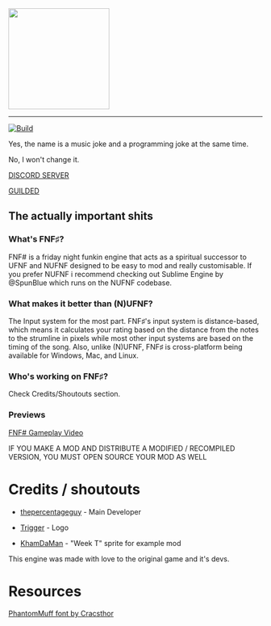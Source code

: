 <img src="https://raw.githubusercontent.com/thepercentageguy/FNFSharp/master/assets/preload/images/newLogoDARK.png" height="200" />

---

[![Build](https://github.com/thepercentageguy/FNFSharp/actions/workflows/main.yml/badge.svg)](https://github.com/thepercentageguy/FNFSharp/actions/workflows/main.yml)

Yes, the name is a music joke and a programming joke at the same time.

No, I won't change it.

[DISCORD SERVER](https://discord.gg/x6pvf3WPyW)

[GUILDED](https://www.guilded.gg/i/E9meGAJE)

## The actually important shits

### What's FNF♯?

FNF# is a friday night funkin engine that acts as a spiritual successor to UFNF and NUFNF designed to be easy to mod and really customisable. If you prefer NUFNF i recommend checking out Sublime Engine by @SpunBlue which runs on the NUFNF codebase.

### What makes it better than (N)UFNF?

The Input system for the most part. FNF♯'s input system is distance-based, which means it calculates your rating based on the distance from the notes to the strumline in pixels while most other input systems are based on the timing of the song. Also, unlike (N)UFNF, FNF♯ is cross-platform being available for Windows, Mac, and Linux.

### Who's working on FNF♯?

Check Credits/Shoutouts section.

### Previews

[FNF# Gameplay Video](https://www.youtube.com/watch?v=OhZPBjN9IY8)

IF YOU MAKE A MOD AND DISTRIBUTE A MODIFIED / RECOMPILED VERSION, YOU MUST OPEN SOURCE YOUR MOD AS WELL

# Credits / shoutouts

- [thepercentageguy](https://twitter.com/PercentageGuy) - Main Developer

- [Trigger](https://www.instagram.com/trigger_drawings/) - Logo

- [KhamDaMan](https://twitter.com/khamdaman) - "Week T" sprite for example mod

This engine was made with love to the original game and it's devs.

# Resources

[PhantomMuff font by Cracsthor](https://gamebanana.com/tools/7763)
